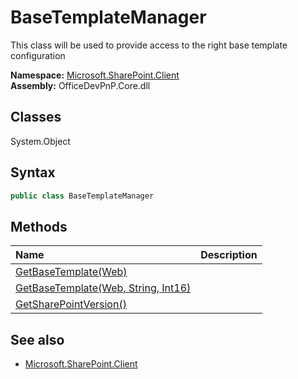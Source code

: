 # BaseTemplateManager
This class will be used to provide access to the right base template configuration  

**Namespace:** [Microsoft.SharePoint.Client](Microsoft.SharePoint.Client.md)  
**Assembly:** OfficeDevPnP.Core.dll  
## Classes
System.Object  
## Syntax
```C#
public class BaseTemplateManager
```
## Methods
|**Name**|**Description**|
|:-----|:-----|
| [GetBaseTemplate(Web)](BaseTemplateManagerGetBaseTemplateWeb.md) | 
| [GetBaseTemplate(Web, String, Int16)](BaseTemplateManagerGetBaseTemplateWebStringInt16.md) | 
| [GetSharePointVersion()](BaseTemplateManagerGetSharePointVersion.md) | 
## See also
- [Microsoft.SharePoint.Client](Microsoft.SharePoint.Client.md)
